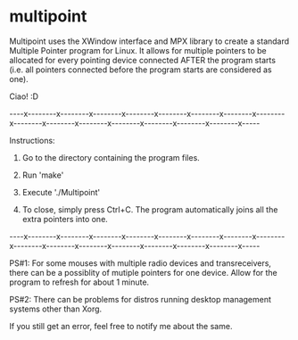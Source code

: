 multipoint
==========

Multipoint uses the XWindow interface and MPX library to create a standard Multiple Pointer program for Linux. It allows for multiple pointers to be allocated for every pointing device connected AFTER the program starts (i.e. all pointers connected before the program starts are considered as one).

Ciao! :D

----x--------x--------x--------x--------x--------x--------x--------x--------x--------x--------x--------x--------x--------x--------x--------x-----

Instructions:

1. Go to the directory containing the program files.

2. Run 'make'

3. Execute './Multipoint'

4. To close, simply press Ctrl+C. The program automatically joins all the extra pointers into one.

----x--------x--------x--------x--------x--------x--------x--------x--------x--------x--------x--------x--------x--------x--------x--------x-----

PS#1: For some mouses with multiple radio devices and transreceivers, there can be a possiblity of mutiple pointers for one device. Allow for the program to refresh for about 1 minute.

PS#2: There can be problems for distros running desktop management systems other than Xorg.

If you still get an error, feel free to notify me about the same.

